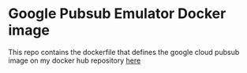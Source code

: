 # Google Pubsub Emulator Docker image

This repo contains the dockerfile that defines the google cloud pubsub image on my docker hub repository [here](https://hub.docker.com/r/andyjcrumps/google-pubsub-emulator)
